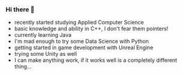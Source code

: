 ### Hi there 👋

* recently started studying Applied Computer Science
* basic knowledge and ability in C++, I don't fear them pointers!
* currently learning Java
* I'm mad enough to try some Data Science with Python
* getting started in game development with Unreal Engine
* trying some Unity as well
* I can make anything work, if it works well is a completely different thing...

